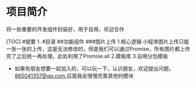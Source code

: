 # 项目简介
  将一些重要的开发组件封装好，用于自用，欢迎合作
  
[TOC]
#提要
1.
#目录
##功能组件
 ###图片上传
 1.核心逻辑 小程序图片上传只能一张一张的上传，这是无法修改的，但是我们可以通过Promise，所有图片都上传完了之后统一再处理，此处利用了Promise.all
2.模板库
3.自用分包模板



* 如果有朋友想要一起加入的，可以玩一下，认识朋友，欢迎提出问题，865041357@qq.com,后面我会慢慢完善其他的模块

